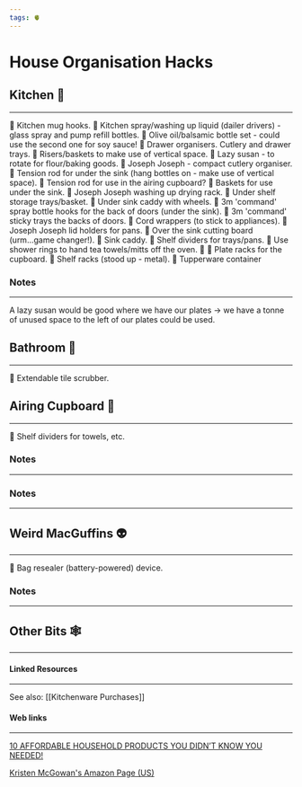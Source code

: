 ```yaml
---
tags: 🫀
---
```


# House Organisation Hacks

## Kitchen 🍷
---

🔶 Kitchen mug hooks.
🔶 Kitchen spray/washing up liquid (dailer drivers) - glass spray and pump refill bottles.
🔶 Olive oil/balsamic bottle set - could use the second one for soy sauce!
🔶 Drawer organisers. Cutlery and drawer trays.
🔶 Risers/baskets to make use of vertical space.
🔶 Lazy susan - to rotate for flour/baking goods.
🔶 Joseph Joseph - compact cutlery organiser.
🔶 Tension rod for under the sink (hang bottles on - make use of vertical space).
🔶 Tension rod for use in the airing cupboard?
🔶 Baskets for use under the sink.
🔶 Joseph Joseph washing up drying rack.
🔶 Under shelf storage trays/basket.
🔶 Under sink caddy with wheels.
🔶 3m 'command' spray bottle hooks for the back of doors (under the sink).
🔶 3m 'command' sticky trays the backs of doors.
🔶 Cord wrappers (to stick to appliances).
🔶 Joseph Joseph lid holders for pans.
🔶 Over the sink cutting board (urm...game changer!).
🔶 Sink caddy.
🔶 Shelf dividers for trays/pans.
🔶 Use shower rings to hand tea towels/mitts off the oven. 🚿
🔶 Plate racks for the cupboard.
🔶 Shelf racks (stood up - metal).
🔶 Tupperware container


### Notes
---

A lazy susan would be good where we have our plates -> we have a tonne of unused space to the left of our plates could be used.
 

## Bathroom 🛁
---

🔶 Extendable tile scrubber.


## Airing Cupboard 👕
---

🔶 Shelf dividers for towels, etc.


### Notes
---



### Notes
---


## Weird MacGuffins 👽
---

🔶 Bag resealer (battery-powered) device.


### Notes
---


## Other Bits 🕸
---

#### Linked Resources
---

See also: [[Kitchenware Purchases]]


#### Web links
---

[10 AFFORDABLE HOUSEHOLD PRODUCTS YOU DIDN’T KNOW YOU NEEDED!](https://www.youtube.com/watch?v=mV8WD8d1USc)

[Kristen McGowan's Amazon Page (US)](https://www.amazon.com/shop/kristenmcgowan/list/2DYIRXVJU6CLP)
